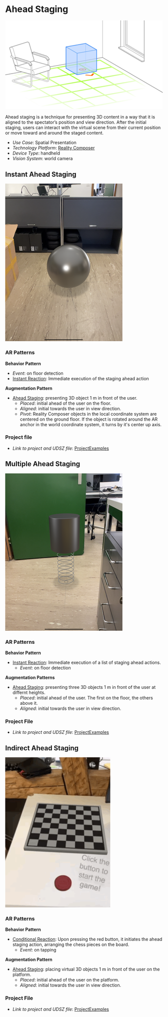# Ahead Staging

![1725458548601](image/README/1725458548601.png)

Ahead staging is a technique for presenting 3D content in a way that it is aligned to the spectator’s position and view direction. After the initial staging, users can interact with the virtual scene from their current position or move toward and around the staged content.

* _Use Case_: Spatial Presentation
* _Technology Platform_: [Reality Composer](../README.md)
* _Device Type_: handheld
* _Vision System_: world camera

## Instant Ahead Staging

![Metallkugel](image/README/1725876884916.png)

### AR Patterns

__Behavior Pattern__

* _Event_: on floor detection
* [Instant Reaction](https://github.com/ARpatterns/catalog/blob/main/behavioral-patterns/instant-reaction.md): Immediate execution of the staging ahead action

__Augmentation Pattern__

* [Ahead Staging](https://github.com/ARpatterns/catalog/blob/main/augmentation-patterns/ahead-staging.md): presenting 3D object 1 m  in front of the user.
  * _Placed_: initial ahead of the user on the floor.
  * _Aligned_: initial towards the user in view direction.
  * _Pivot_: Reality Composer objects in the local coordinate system are centered on the ground floor. If the object is rotated around the AR anchor in the world coordinate system, it turns by it's center up axis.

### Project file

* _Link to project and UDSZ file_: [ProjectExamples](https://github.com/ARpatterns/AppleRealityComposer/tree/main/ProjectExamples/InstantAheadStaging)

## Multiple Ahead Staging

![1727880751448](image/README/1727880751448.png)

### AR Patterns

__Behavior Pattern__

* [Instant Reaction](https://github.com/ARpatterns/catalog/blob/main/behavioral-patterns/instant-reaction.md): Immediate execution of a list of staging ahead actions.
  * _Event_: on floor detection

__Augmentation Patterns__

* [Ahead Staging](https://github.com/ARpatterns/catalog/blob/main/augmentation-patterns/ahead-staging.md): presenting three 3D objects 1 m in front of the user at differnt heights.
  * _Placed_: initial ahead of the user. The first on the floor, the others above it.
  * _Aligned_: initial towards the user in view direction.

### Project File

* _Link to project and UDSZ file_: [ProjectExamples](https://github.com/ARpatterns/AppleRealityComposer/tree/main/ProjectExamples/MultipleAheadStaging)

## Indirect Ahead Staging

![1728467189303](image/README/1728467189303.png)

### AR Patterns

__Behavior Pattern__

* [Conditional Reaction](https://github.com/ARpatterns/catalog/blob/main/behavioral-patterns/conditional-reaction.md): Upon pressing the red button, it initiates the ahead staging action, arranging the chess pieces on the board.
  * _Event_: on tapping

__Augmentation Pattern__

* [Ahead Staging](https://github.com/ARpatterns/catalog/blob/main/augmentation-patterns/ahead-staging.md): placing virtual 3D objects 1 m in front of the user on the platform.
  * _Placed_: initial ahead of the user on the platform.
  * _Aligned_: initial towards the user in view direction.

### Project File

* _Link to project and UDSZ file_: [ProjectExamples](https://github.com/ARpatterns/AppleRealityComposer/tree/main/ProjectExamples/MultipleAheadStaging)
